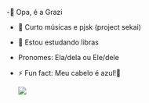 -🪼 Opa, é a Grazi
- 👀 Curto músicas e pjsk (project sekai)
- 🌱 Estou estudando libras
- Pronomes: Ela/dela ou Ele/dele
- ⚡ Fun fact: Meu cabelo é azul!💙

  
  ![](https://media1.tenor.com/m/XNmAcTTQ-eIAAAAd/howls-moving-castle-reaction-meme.gif)
